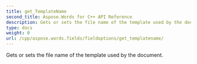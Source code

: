 ```yaml
---
title: get_TemplateName
second_title: Aspose.Words for C++ API Reference
description: Gets or sets the file name of the template used by the document. 
type: docs
weight: 0
url: /cpp/aspose.words.fields/fieldoptions/get_templatename/
---
```


Gets or sets the file name of the template used by the document. 

